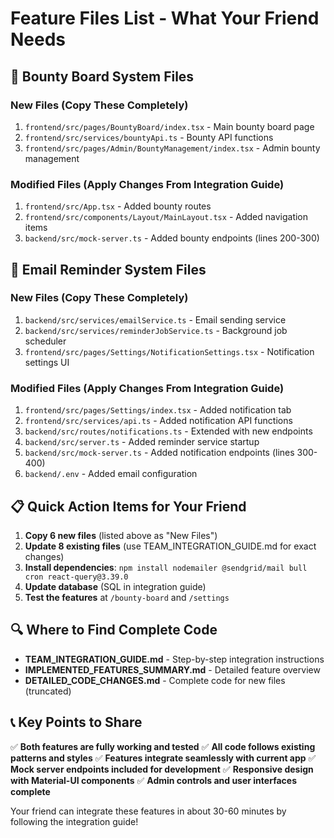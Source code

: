 # Feature Files List - What Your Friend Needs

## 🎯 Bounty Board System Files

### New Files (Copy These Completely)
1. `frontend/src/pages/BountyBoard/index.tsx` - Main bounty board page
2. `frontend/src/services/bountyApi.ts` - Bounty API functions
3. `frontend/src/pages/Admin/BountyManagement/index.tsx` - Admin bounty management

### Modified Files (Apply Changes From Integration Guide)
1. `frontend/src/App.tsx` - Added bounty routes
2. `frontend/src/components/Layout/MainLayout.tsx` - Added navigation items
3. `backend/src/mock-server.ts` - Added bounty endpoints (lines 200-300)

## 📧 Email Reminder System Files

### New Files (Copy These Completely)
1. `backend/src/services/emailService.ts` - Email sending service
2. `backend/src/services/reminderJobService.ts` - Background job scheduler
3. `frontend/src/pages/Settings/NotificationSettings.tsx` - Notification settings UI

### Modified Files (Apply Changes From Integration Guide)
1. `frontend/src/pages/Settings/index.tsx` - Added notification tab
2. `frontend/src/services/api.ts` - Added notification API functions
3. `backend/src/routes/notifications.ts` - Extended with new endpoints
4. `backend/src/server.ts` - Added reminder service startup
5. `backend/src/mock-server.ts` - Added notification endpoints (lines 300-400)
6. `backend/.env` - Added email configuration

## 📋 Quick Action Items for Your Friend

1. **Copy 6 new files** (listed above as "New Files")
2. **Update 8 existing files** (use TEAM_INTEGRATION_GUIDE.md for exact changes)
3. **Install dependencies**: `npm install nodemailer @sendgrid/mail bull cron react-query@3.39.0`
4. **Update database** (SQL in integration guide)
5. **Test the features** at `/bounty-board` and `/settings`

## 🔍 Where to Find Complete Code

- **TEAM_INTEGRATION_GUIDE.md** - Step-by-step integration instructions
- **IMPLEMENTED_FEATURES_SUMMARY.md** - Detailed feature overview
- **DETAILED_CODE_CHANGES.md** - Complete code for new files (truncated)

## 📞 Key Points to Share

✅ **Both features are fully working and tested**
✅ **All code follows existing patterns and styles**
✅ **Features integrate seamlessly with current app**
✅ **Mock server endpoints included for development**
✅ **Responsive design with Material-UI components**
✅ **Admin controls and user interfaces complete**

Your friend can integrate these features in about 30-60 minutes by following the integration guide!